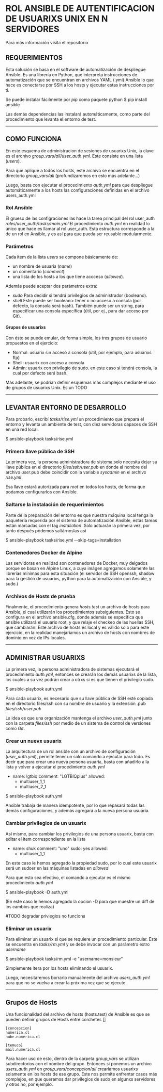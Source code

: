 # ROL ANSIBLE DE AUTENTIFICACION DE USUARIXS UNIX EN N SERVIDORES

Para más información visita el repositorio 

## REQUERIMIENTOS

Esta solución se basa en el software de automatización de despliegue Ansible.
Es una librería en Python, que interpreta instrucciones de automatización que se encuentran en archivos YAML (.yml)
Ansible lo que hace es conectarse por SSH a los hosts y ejecutar estas instrucciones por ti.

Se puede instalar fácilmente por *pip* como paquete python
$ pip install ansible

Las demás dependencias las instalará automáticamente, como parte del procedimiento que levanta el entorno de test.

---

## COMO FUNCIONA

En este esquema de administracion de sesiones de usuarixs Unix, la clave es el archivo *group_vars/all/user_auth.yml*. Este consiste en una lista (_users_).

Para que aplique a todos los hosts, este archivo se encuentra en el directorio _group_vars/all_ (profundizaremos en esto más adelante...)

Luego, basta con ejecutar el procedimiento *auth.yml* para que despliegue automáticamente a los hosts las configuraciones definidas en el archivo users_auth.yml

### Rol Ansible

El grueso de las configraciones las hace la tarea principal del rol user_auth _roles/user_auth/tasks/main.yml_
El procedimiento _auth.yml_ en realidad lo único que hace es llamar al rol user_auth.
Esta estructura corresponde a la de un rol en Ansible, y es así para que pueda ser reusable modularmente.

### Parámetros

Cada item de la lista _users_ se compone básicamente de:
- un nombre de usuaria (_name_)
- un comentario (_comment_)
- una lista de los hosts a los que tiene accceso (_allowed_).

Además puede aceptar dos parámetros extra:
- _sudo_ Para decidir si tendrá privilegios de administrador (booleano).
- _shell_ Este puede ser booleano: tener o no acceso a consola (por defecto, la consola será bash). 
También puede ser un string, para especificar una consola específica (útil, por ej., para dar acceso por Git).

#### Grupos de usuarixs

Con ésto se puede emular, de forma simple, los tres grupos de usuario propuestos en el ejercicio:
- Normal: usuarix sin acceso a consola (útil, por ejemplo, para usuarixs ftp)
- Shell: usuarix con acceso a consola
- Admin: usuarix con privilegio de sudo. en este caso si tendrá consola, la cual por defecto será bash.

Más adelante, se podrían definir esquemas más complejos mediante el uso de grupos de usuarixs Unix.
Es un TODO

---

## LEVANTAR ENTORNO DE DESARROLLO

Para probarlo, escribí *tasks/rise.yml* un procedimiento que prepara el entorno y levanta un ambiente de test, con diez servidoras capaces de SSH en una red local.

$ ansible-playbook tasks/rise.yml

### Primera llave pública de SSH

La primera vez, la persona administradora de sistema solo necesita dejar su llave pública en el directorio _files/ssh/user.pub_
en donde el nombre del archivo _user_.pub debe coincidir con la variable *sysadmin* en el archivo _rise.yml_

Esa llave estará autorizada para *root* en todos los hosts, de forma que podamos configurarlos con Ansible.

### Saltarse la instalación de requerimientos

Parte de la preparación del entorno es que nuestra máquina local tenga la paquetería requerida por el sistema de automatización Ansible, estas tareas están marcadas con el tag _installation_. Solo actuarán la primera vez, por tanto después podemos saltárnoslas así

$ ansible-playbook tasks/rise.yml --skip-tags=installation

### Contenedores Docker de Alpine

Las servidoras en realidad son contenedores de Docker, muy delgados porque se basan en Alpine Linux, a cuya imágen agregamos solamente las librerías mínimas para esta situación (el servidor de SSH openssh, shadow para la gestión de usuarixs, python para la automatización con Ansible, y sudo.)

### Archivos de Hosts de prueba

Finalmente, el procedimiento genera *hosts.test* un archivo de hosts para Ansible, el cual utilizarán los procedimientos subsiguientes.
Esto se configura en el archivo ansible.cfg, donde además se especifica que ansible utilizará el usuario root, y que relaje el checkeo de las huellas SSH, que cambiarán.
Este archivo de hosts es local y es válido solo para este ejercicio, en la realidad manejariamos un archivo de hosts con nombres de dominio en vez de IPs locales.

---

## ADMINISTRAR USUARIXS

La primera vez, la persona administradora de sistemas ejecutará el procedimiento *auth.yml*, entonces se crearán los demás usuarixs de la lista, los cuales a su vez podrán crear a otrxs si es que tienen el privilegio sudo.

$ ansible-playbook auth.yml

Para cada usuarix, es necesario que su llave pública de SSH esté copiada en el directorio files/ssh con su nombre de usuario y la extensión .pub *files/ssh/user.pub*

La idea es que una organización mantenga el archivo _user_auth.yml_ junto con la carpeta _files/ssh_ por medio de un sistema de control de versiones como *Git*.

### Crear un nuevx usuarix

La arquitectura de un rol ansible con un archivo de configuración (_user_auth.yml_), permite tener un solo comando a ejecutar para todo.
Es decir que para crear una nueva persona usuaria, basta con añadirlo a la lista y volver a ejecutar el procedimiento *auth.yml*

  - name: lgtbiq
    comment: "LGTBIQplus"
    allowed:
      - multiuser_1_1
      - multiuser_2_1

$ ansible-playbook auth.yml

Ansible trabaja de manera idempotente, por lo que repasará todas las demás configuraciones, y además agregará a la nueva persona usuaria.

### Cambiar privilegios de un usuarix

Así mismo, para cambiar los privilegios de una persona usuarix, basta con editar el item correspondiente en la lista

  - name: shuk
    comment: "uno"
    sudo: yes
    allowed:
      - multiuser_1_1

En este caso le hemos agregado la propiedad sudo, por lo cual este usuarix será un sudoer en las máquinas listadas en _allowed_

Para que esto sea efectivo, el comando a ejecutar es el mismo procedimiento *auth.yml*

$ ansible-playbook -D auth.yml

(En este caso le hemos agregado la opcion -D para que muestre un diff de los cambios que realiza)

#TODO degradar priviegios no funciona

### Eliminar un usuarix

Para eliminar un usuarix si que se requiere un procedimiento particular. Este se encuentra en _tasks/rm.yml_ y se debe invocar con un parámetro extro *username*

$ ansible-playbook tasks/rm.yml -e "username=monsieur"

Simplemente itera por los hosts eliminando el usuarix.

Luego, necesitaremos borrarlo manualmente del archivo _users\_auth.yml_ para que no se vuelva a crear la próxima vez que se ejecute.

---

## Grupos de Hosts

Una funcionalidad del archivo de hosts (hosts.test) de Ansible es que se pueden definir grupos de Hosts entre corchetes []

    [concepcion]
    numerica.cl
    nube.numerica.cl
    
    [temuco]
    mail.numerica.cl

Para hacer uso de esto, dentro de la carpeta _group\_vars_ se utilizan subdirectorios con el nombre del grupo.
Entonces si ponemos un archivo _users\_auth.yml_ en *group_vars/concepcion/all* crearíamos usuarixs solamente en los hosts de ese grupo.
Este nos permite enfrentar casos más complejos, en que queramos dar privilegios de sudo en algunxs servidores y otros no, por ejemplo.

